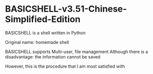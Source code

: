 # BASICSHELL-v3.51-Chinese-Simplified-Edition
BASICSHELL is a shell written in Python

Original name: homemade shell

BASICSHELL supports Multi-user, file management
Although there is a disadvantage: the information cannot be saved

However, this is the procedure that I am most satisfied with
